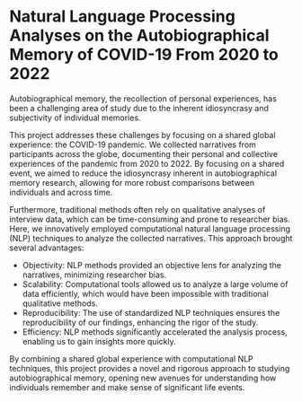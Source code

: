 # Natural Language Processing Analyses on the Autobiographical Memory of COVID-19 From 2020 to 2022

Autobiographical memory, the recollection of personal experiences, has been a challenging area of study due to the inherent idiosyncrasy and subjectivity of individual memories.

This project addresses these challenges by focusing on a shared global experience: the COVID-19 pandemic. We collected narratives from participants across the globe, documenting their personal and collective experiences of the pandemic from 2020 to 2022. By focusing on a shared event, we aimed to reduce the idiosyncrasy inherent in autobiographical memory research, allowing for more robust comparisons between individuals and across time.

Furthermore, traditional methods often rely on qualitative analyses of interview data, which can be time-consuming and prone to researcher bias. Here, we innovatively employed computational natural language processing (NLP) techniques to analyze the collected narratives. This approach brought several advantages:

* Objectivity: NLP methods provided an objective lens for analyzing the narratives, minimizing researcher bias.
* Scalability: Computational tools allowed us to analyze a large volume of data efficiently, which would have been impossible with traditional qualitative methods.
* Reproducibility: The use of standardized NLP techniques ensures the reproducibility of our findings, enhancing the rigor of the study.
* Efficiency: NLP methods significantly accelerated the analysis process, enabling us to gain insights more quickly.

By combining a shared global experience with computational NLP techniques, this project provides a novel and rigorous approach to studying autobiographical memory, opening new avenues for understanding how individuals remember and make sense of significant life events.
